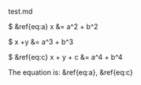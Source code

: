 test.md


$ &ref{eq:a} x &= a^2 + b^2


$       x +y &= a^3 + b^3


$ &ref{eq:c} x + y + c &= a^4 + b^4


The equation is: &ref{eq:a}, &ref{eq:c}

